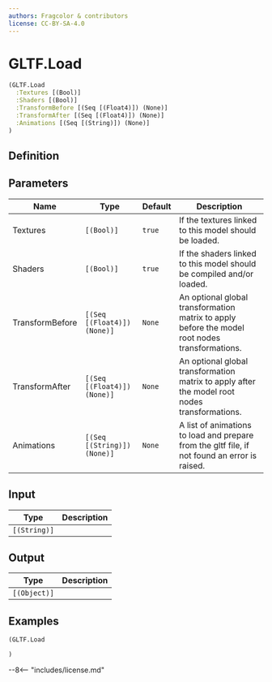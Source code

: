 ```yaml
---
authors: Fragcolor & contributors
license: CC-BY-SA-4.0
---
```



# GLTF.Load

```clojure
(GLTF.Load
  :Textures [(Bool)]
  :Shaders [(Bool)]
  :TransformBefore [(Seq [(Float4)]) (None)]
  :TransformAfter [(Seq [(Float4)]) (None)]
  :Animations [(Seq [(String)]) (None)]
)
```


## Definition




## Parameters

| Name | Type | Default | Description |
|------|------|---------|-------------|
| Textures | `[(Bool)]` | `true` | If the textures linked to this model should be loaded. |
| Shaders | `[(Bool)]` | `true` | If the shaders linked to this model should be compiled and/or loaded. |
| TransformBefore | `[(Seq [(Float4)]) (None)]` | `None` | An optional global transformation matrix to apply before the model root nodes transformations. |
| TransformAfter | `[(Seq [(Float4)]) (None)]` | `None` | An optional global transformation matrix to apply after the model root nodes transformations. |
| Animations | `[(Seq [(String)]) (None)]` | `None` | A list of animations to load and prepare from the gltf file, if not found an error is raised. |


## Input

| Type | Description |
|------|-------------|
| `[(String)]` |  |


## Output

| Type | Description |
|------|-------------|
| `[(Object)]` |  |


## Examples

```clojure
(GLTF.Load

)
```


--8<-- "includes/license.md"
